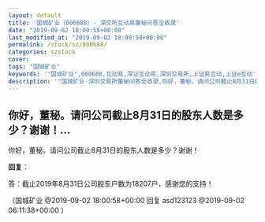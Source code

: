 ```yaml
---
layout: default
title: '国城矿业（000688）- 深交所互动易董秘问答全收录'
date: "2019-09-02 18:00:58+00:00"
last_modified_at: "2019-09-02 18:00:58+00:00"
permalink: /stock/sz/000688/
categories: szstock
cover: 
tags: "国城矿业"
keywords: '"国城矿业",000688,互动易,深证互动易,深圳交易所,上证易互动,上证e互动'
description: '"国城矿业-深圳交易所董秘问答全收录,你好，董秘。请问公司截止8月31日的股东人数是多少？谢谢！"'
---
```


## 你好，董秘。请问公司截止8月31日的股东人数是多少？谢谢！...

你好，董秘。请问公司截止8月31日的股东人数是多少？谢谢！

**回复**：

答：截止2019年8月31日公司股东户数为18207户，感谢您的支持！ 

（国城矿业  @2019-09-02 18:00:58+00:00 回复 asd123123  @2019-09-02 06:11:38+00:00 ）

